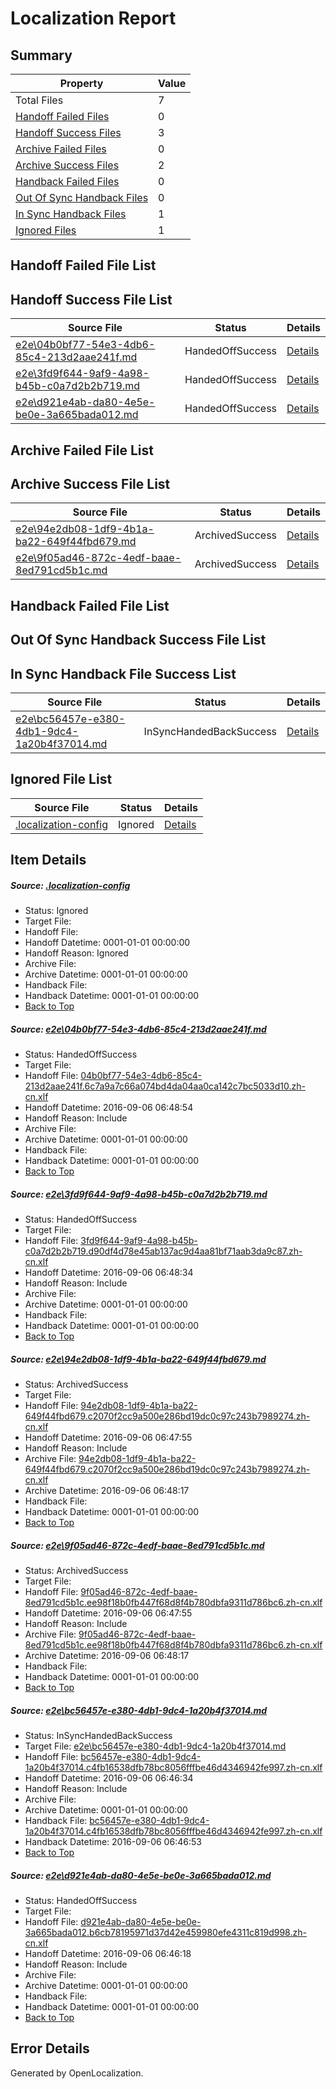 # <a name='report-top'></a> Localization Report

## Summary
 Property | Value 
 -------- | ----- 
 Total Files | 7
[ Handoff Failed Files ](#handoff-failed-list)| 0
[ Handoff Success Files ](#handoff-success-list)| 3
[ Archive Failed Files ](#archive-failed-list)| 0
[ Archive Success Files ](#archive-success-list)| 2
[ Handback Failed Files ](#handback-failed-list)| 0
[ Out Of Sync Handback Files ](#outofsync-handback-success-list)| 0
[ In Sync Handback Files ](#insync-handback-success-list)| 1
[ Ignored Files ](#ignored-list)| 1

## <a name='handoff-failed-list'></a> Handoff Failed File List

## <a name='handoff-success-list'></a> Handoff Success File List
 Source File | Status | Details 
 ----------- | ------ | ------- 
 [e2e\04b0bf77-54e3-4db6-85c4-213d2aae241f.md](https://github.com/OpenLocalizationTestOrg/ol-test0/blob/2802f6e485806e64c53d205e8b3e66d18759013c/e2e/04b0bf77-54e3-4db6-85c4-213d2aae241f.md) | HandedOffSuccess | [Details](#3f2a1185242d13504f10131b2fe5a760c79296f21)
 [e2e\3fd9f644-9af9-4a98-b45b-c0a7d2b2b719.md](https://github.com/OpenLocalizationTestOrg/ol-test0/blob/4a926d70bbcba1559ff67614379c91717362399e/e2e/3fd9f644-9af9-4a98-b45b-c0a7d2b2b719.md) | HandedOffSuccess | [Details](#4d149301c6550a4e70b59d32a57da2c23b2545612)
 [e2e\d921e4ab-da80-4e5e-be0e-3a665bada012.md](https://github.com/OpenLocalizationTestOrg/ol-test0/blob/311ee6e4dc783f4ac66cc656a49db2da509a72f3/e2e/d921e4ab-da80-4e5e-be0e-3a665bada012.md) | HandedOffSuccess | [Details](#c01eb0c77e111603038956ecef9bb756a55183ed6)

## <a name='archive-failed-list'></a> Archive Failed File List

## <a name='archive-success-list'></a> Archive Success File List
 Source File | Status | Details 
 ----------- | ------ | ------- 
 [e2e\94e2db08-1df9-4b1a-ba22-649f44fbd679.md](https://github.com/OpenLocalizationTestOrg/ol-test0/blob/e6320df09f2f9c35fee4cea332d703f22344e29c/e2e/94e2db08-1df9-4b1a-ba22-649f44fbd679.md) | ArchivedSuccess | [Details](#3940f97084b73e836f8ea91262db3c0face3df073)
 [e2e\9f05ad46-872c-4edf-baae-8ed791cd5b1c.md](https://github.com/OpenLocalizationTestOrg/ol-test0/blob/e6320df09f2f9c35fee4cea332d703f22344e29c/e2e/9f05ad46-872c-4edf-baae-8ed791cd5b1c.md) | ArchivedSuccess | [Details](#003b090b8e3662b013108e857fefae5bd881e5894)

## <a name='handback-failed-list'></a> Handback Failed File List

## <a name='outofsync-handback-success-list'></a> Out Of Sync Handback Success File List

## <a name='insync-handback-success-list'></a> In Sync Handback File Success List
 Source File | Status | Details 
 ----------- | ------ | ------- 
 [e2e\bc56457e-e380-4db1-9dc4-1a20b4f37014.md](https://github.com/OpenLocalizationTestOrg/ol-test0/blob/4033137805f642307640ac89a6df03c21fd871c6/e2e/bc56457e-e380-4db1-9dc4-1a20b4f37014.md) | InSyncHandedBackSuccess | [Details](#441644e53f13fb084cb6936c7c043f6ea0aa01cf5)

## <a name='ignored-list'></a> Ignored File List
 Source File | Status | Details 
 ----------- | ------ | ------- 
 [.localization-config](https://github.com/OpenLocalizationTestOrg/ol-test0/blob/2802f6e485806e64c53d205e8b3e66d18759013c/.localization-config) | Ignored | [Details](#3d4f252ac210baf56311d7e97dcc2db10974dbd20)

## Item Details
##### <a name='3d4f252ac210baf56311d7e97dcc2db10974dbd20'></a> Source: [.localization-config](https://github.com/OpenLocalizationTestOrg/ol-test0/blob/2802f6e485806e64c53d205e8b3e66d18759013c/.localization-config)
* Status: Ignored
* Target File: 
* Handoff File: 
* Handoff Datetime: 0001-01-01 00:00:00
* Handoff Reason: Ignored
* Archive File: 
* Archive Datetime: 0001-01-01 00:00:00
* Handback File: 
* Handback Datetime: 0001-01-01 00:00:00
* [Back to Top](#report-top)

##### <a name='3f2a1185242d13504f10131b2fe5a760c79296f21'></a> Source: [e2e\04b0bf77-54e3-4db6-85c4-213d2aae241f.md](https://github.com/OpenLocalizationTestOrg/ol-test0/blob/2802f6e485806e64c53d205e8b3e66d18759013c/e2e/04b0bf77-54e3-4db6-85c4-213d2aae241f.md)
* Status: HandedOffSuccess
* Target File: 
* Handoff File: [04b0bf77-54e3-4db6-85c4-213d2aae241f.6c7a9a7c66a074bd4da04aa0ca142c7bc5033d10.zh-cn.xlf](https://github.com/OpenLocalizationTestOrg/ol-test0-handoff/blob/dad111b77b8edb3a6c92d3d399618729a0334c2c/ol-handoff/OpenLocalizationTestOrg/ol-test0-zhcn/ci/ht/04b0bf77-54e3-4db6-85c4-213d2aae241f.6c7a9a7c66a074bd4da04aa0ca142c7bc5033d10.zh-cn.xlf)
* Handoff Datetime: 2016-09-06 06:48:54
* Handoff Reason: Include
* Archive File: 
* Archive Datetime: 0001-01-01 00:00:00
* Handback File: 
* Handback Datetime: 0001-01-01 00:00:00
* [Back to Top](#report-top)

##### <a name='4d149301c6550a4e70b59d32a57da2c23b2545612'></a> Source: [e2e\3fd9f644-9af9-4a98-b45b-c0a7d2b2b719.md](https://github.com/OpenLocalizationTestOrg/ol-test0/blob/4a926d70bbcba1559ff67614379c91717362399e/e2e/3fd9f644-9af9-4a98-b45b-c0a7d2b2b719.md)
* Status: HandedOffSuccess
* Target File: 
* Handoff File: [3fd9f644-9af9-4a98-b45b-c0a7d2b2b719.d90df4d78e45ab137ac9d4aa81bf71aab3da9c87.zh-cn.xlf](https://github.com/OpenLocalizationTestOrg/ol-test0-handoff/blob/5cc112ed03767d16d1ebc3514ad7314f605aab27/ol-handoff/OpenLocalizationTestOrg/ol-test0-zhcn/ci/ht/3fd9f644-9af9-4a98-b45b-c0a7d2b2b719.d90df4d78e45ab137ac9d4aa81bf71aab3da9c87.zh-cn.xlf)
* Handoff Datetime: 2016-09-06 06:48:34
* Handoff Reason: Include
* Archive File: 
* Archive Datetime: 0001-01-01 00:00:00
* Handback File: 
* Handback Datetime: 0001-01-01 00:00:00
* [Back to Top](#report-top)

##### <a name='3940f97084b73e836f8ea91262db3c0face3df073'></a> Source: [e2e\94e2db08-1df9-4b1a-ba22-649f44fbd679.md](https://github.com/OpenLocalizationTestOrg/ol-test0/blob/e6320df09f2f9c35fee4cea332d703f22344e29c/e2e/94e2db08-1df9-4b1a-ba22-649f44fbd679.md)
* Status: ArchivedSuccess
* Target File: 
* Handoff File: [94e2db08-1df9-4b1a-ba22-649f44fbd679.c2070f2cc9a500e286bd19dc0c97c243b7989274.zh-cn.xlf](https://github.com/OpenLocalizationTestOrg/ol-test0-handoff/blob/a3b9b7680ec79aca64aa074cc9a816c633767bb5/ol-handoff/OpenLocalizationTestOrg/ol-test0-zhcn/ci/ht/94e2db08-1df9-4b1a-ba22-649f44fbd679.c2070f2cc9a500e286bd19dc0c97c243b7989274.zh-cn.xlf)
* Handoff Datetime: 2016-09-06 06:47:55
* Handoff Reason: Include
* Archive File: [94e2db08-1df9-4b1a-ba22-649f44fbd679.c2070f2cc9a500e286bd19dc0c97c243b7989274.zh-cn.xlf](https://github.com/OpenLocalizationTestOrg/ol-test0-handoff/blob/09d64dbfb972269a17fcb80a424895ff41a3635b/ol-archive/OpenLocalizationTestOrg/ol-test0-zhcn/ci/ht/94e2db08-1df9-4b1a-ba22-649f44fbd679.c2070f2cc9a500e286bd19dc0c97c243b7989274.zh-cn.xlf)
* Archive Datetime: 2016-09-06 06:48:17
* Handback File: 
* Handback Datetime: 0001-01-01 00:00:00
* [Back to Top](#report-top)

##### <a name='003b090b8e3662b013108e857fefae5bd881e5894'></a> Source: [e2e\9f05ad46-872c-4edf-baae-8ed791cd5b1c.md](https://github.com/OpenLocalizationTestOrg/ol-test0/blob/e6320df09f2f9c35fee4cea332d703f22344e29c/e2e/9f05ad46-872c-4edf-baae-8ed791cd5b1c.md)
* Status: ArchivedSuccess
* Target File: 
* Handoff File: [9f05ad46-872c-4edf-baae-8ed791cd5b1c.ee98f18b0fb447f68d8f4b780dbfa9311d786bc6.zh-cn.xlf](https://github.com/OpenLocalizationTestOrg/ol-test0-handoff/blob/a3b9b7680ec79aca64aa074cc9a816c633767bb5/ol-handoff/OpenLocalizationTestOrg/ol-test0-zhcn/ci/ht/9f05ad46-872c-4edf-baae-8ed791cd5b1c.ee98f18b0fb447f68d8f4b780dbfa9311d786bc6.zh-cn.xlf)
* Handoff Datetime: 2016-09-06 06:47:55
* Handoff Reason: Include
* Archive File: [9f05ad46-872c-4edf-baae-8ed791cd5b1c.ee98f18b0fb447f68d8f4b780dbfa9311d786bc6.zh-cn.xlf](https://github.com/OpenLocalizationTestOrg/ol-test0-handoff/blob/09d64dbfb972269a17fcb80a424895ff41a3635b/ol-archive/OpenLocalizationTestOrg/ol-test0-zhcn/ci/ht/9f05ad46-872c-4edf-baae-8ed791cd5b1c.ee98f18b0fb447f68d8f4b780dbfa9311d786bc6.zh-cn.xlf)
* Archive Datetime: 2016-09-06 06:48:17
* Handback File: 
* Handback Datetime: 0001-01-01 00:00:00
* [Back to Top](#report-top)

##### <a name='441644e53f13fb084cb6936c7c043f6ea0aa01cf5'></a> Source: [e2e\bc56457e-e380-4db1-9dc4-1a20b4f37014.md](https://github.com/OpenLocalizationTestOrg/ol-test0/blob/4033137805f642307640ac89a6df03c21fd871c6/e2e/bc56457e-e380-4db1-9dc4-1a20b4f37014.md)
* Status: InSyncHandedBackSuccess
* Target File: [e2e\bc56457e-e380-4db1-9dc4-1a20b4f37014.md](https://github.com/OpenLocalizationTestOrg/ol-test0-zhcn/blob/06c2cb84c6cf43f587435a51fbf1acf68ab55194/e2e/bc56457e-e380-4db1-9dc4-1a20b4f37014.md)
* Handoff File: [bc56457e-e380-4db1-9dc4-1a20b4f37014.c4fb16538dfb78bc8056fffbe46d4346942fe997.zh-cn.xlf](https://github.com/OpenLocalizationTestOrg/ol-test0-handoff/blob/350c872fad2675751767f516467920fb75730662/ol-handoff/OpenLocalizationTestOrg/ol-test0-zhcn/ci/ht/bc56457e-e380-4db1-9dc4-1a20b4f37014.c4fb16538dfb78bc8056fffbe46d4346942fe997.zh-cn.xlf)
* Handoff Datetime: 2016-09-06 06:46:34
* Handoff Reason: Include
* Archive File: 
* Archive Datetime: 0001-01-01 00:00:00
* Handback File: [bc56457e-e380-4db1-9dc4-1a20b4f37014.c4fb16538dfb78bc8056fffbe46d4346942fe997.zh-cn.xlf](https://github.com/OpenLocalizationTestOrg/ol-test0-handback/blob/be0206c4f0d1905e78e5946bee8d520f0eb852c3/ol-handback/OpenLocalizationTestOrg/ol-test0-zhcn/ci/ht/bc56457e-e380-4db1-9dc4-1a20b4f37014.c4fb16538dfb78bc8056fffbe46d4346942fe997.zh-cn.xlf)
* Handback Datetime: 2016-09-06 06:46:53
* [Back to Top](#report-top)

##### <a name='c01eb0c77e111603038956ecef9bb756a55183ed6'></a> Source: [e2e\d921e4ab-da80-4e5e-be0e-3a665bada012.md](https://github.com/OpenLocalizationTestOrg/ol-test0/blob/311ee6e4dc783f4ac66cc656a49db2da509a72f3/e2e/d921e4ab-da80-4e5e-be0e-3a665bada012.md)
* Status: HandedOffSuccess
* Target File: 
* Handoff File: [d921e4ab-da80-4e5e-be0e-3a665bada012.b6cb78195971d37d42e459980efe4311c819d998.zh-cn.xlf](https://github.com/OpenLocalizationTestOrg/ol-test0-handoff/blob/b2a303d8d64d164a440cdea52cb25cfb8c637add/ol-handoff/OpenLocalizationTestOrg/ol-test0-zhcn/ci/ht/d921e4ab-da80-4e5e-be0e-3a665bada012.b6cb78195971d37d42e459980efe4311c819d998.zh-cn.xlf)
* Handoff Datetime: 2016-09-06 06:46:18
* Handoff Reason: Include
* Archive File: 
* Archive Datetime: 0001-01-01 00:00:00
* Handback File: 
* Handback Datetime: 0001-01-01 00:00:00
* [Back to Top](#report-top)


## Error Details

Generated by OpenLocalization.
